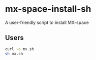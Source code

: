 # mx-space-install-sh

A user-friendly script to install MX-space

## Users

```bash
curl -o mx.sh
sh mx.sh
```